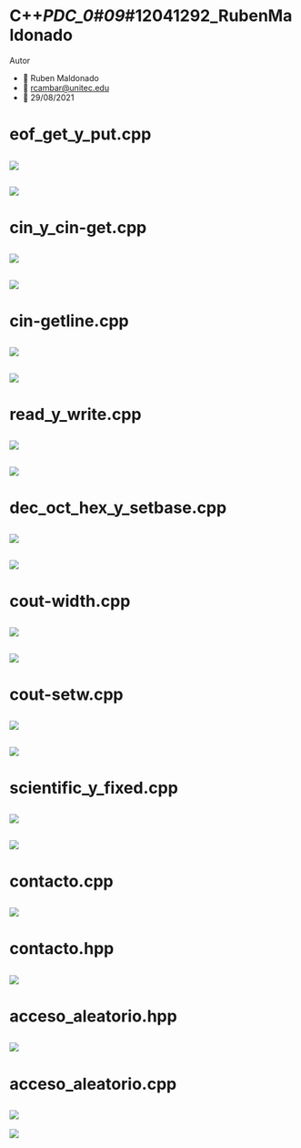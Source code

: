 # C++_PDC_0#09_#12041292_RubenMaldonado
  Autor
 - :boy: Ruben Maldonado
 - :e-mail: rcambar@unitec.edu
 - :calendar: 29/08/2021

# eof_get_y_put.cpp
![](images/eof_get_y_put.png)
-------- 

![](images/eof.png)
-------- 

# cin_y_cin-get.cpp
![](images/cin_y_cin-get..png)
--------

![](images/cinycinget.png)
-------- 

# cin-getline.cpp
![](images/cin-getline.png)
-------- 

![](images/cingetline.png)
-------- 

# read_y_write.cpp
![](images/read_y_write.png)
-------- 

![](images/readywrite.png)
-------- 

# dec_oct_hex_y_setbase.cpp
![](images/dec_oct_hex_y_setbase.png)
-------- 

![](images/hexsetbase.png)
-------- 

# cout-width.cpp
![](images/cout-width.png)
-------- 

![](images/coutwidth.png)
-------- 

# cout-setw.cpp
![](images/cout-setw.png)
-------- 

![](images/setw.png)
-------- 

# scientific_y_fixed.cpp
![](images/scientific_y_fixed.png)
-------- 

![](images/scientific.png)
-------- 

# contacto.cpp
![](images/contactocpp.png)
-------- 

# contacto.hpp
![](images/contactohpp.png)
-------- 

# acceso_aleatorio.hpp
![](images/acceso_aleatoriohpp.png)
-------- 

# acceso_aleatorio.cpp
![](images/acceso_aleatoriocpp.png)
-------- 

![](images/final.png)
